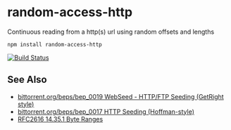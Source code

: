 # random-access-http

Continuous reading from a http(s) url using random offsets and lengths

```
npm install random-access-http
```

[![Build Status](https://travis-ci.org/bcomnes/random-access-http.svg?branch=master)](https://travis-ci.org/bcomnes/random-access-http)

## See Also

- [bittorrent.org/beps/bep_0019 WebSeed - HTTP/FTP Seeding (GetRight style)](http://www.bittorrent.org/beps/bep_0019.html)
- [bittorrent.org/beps/bep_0017 HTTP Seeding (Hoffman-style)](http://www.bittorrent.org/beps/bep_0017.html)
- [RFC2616 14.35.1 Byte Ranges](http://tools.ietf.org/html/rfc2616#section-14.35)
